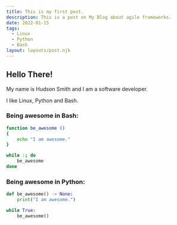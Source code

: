 ```yaml
---
title: This is my first post.
description: This is a post on My Blog about agile frameworks.
date: 2022-01-15
tags:
  - Linux
  - Python
  - Bash
layout: layouts/post.njk
---
```

## Hello There!

My name is Hudson Smith and I am a software developer.

I like Linux, Python and Bash.


### Being awesome in Bash:

```bash
function be_awesome ()
{
	echo "I am awesome."
}

while :; do
	be_awesome
done
```

### Being awesome in Python:
```python
def be_awesome() -> None:
	print("I am awesome.")

while True:
	be_awesome()
```